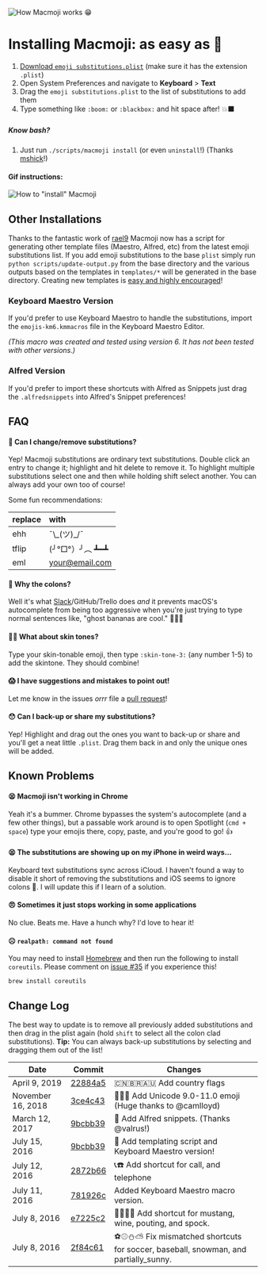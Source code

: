 ![How Macmoji works 😁](https://github.com/warpling/Macmoji/blob/master/gifs/what%20is%20it.gif?raw=true)

# Installing Macmoji: as easy as 🔢

1. [Download `emoji substitutions.plist`](https://raw.githubusercontent.com/warpling/Macmoji/master/emoji%20substitutions.plist) (make sure it has the extension `.plist`)
2. Open System Preferences and navigate to **Keyboard** > **Text**
3. Drag the `emoji substitutions.plist` to the list of substitutions to add them
4. Type something like `:boom:` or `:blackbox:` and hit space after! 💥⬛️

##### Know bash?
1. Just run `./scripts/macmoji install` (or even `uninstall`!)
(Thanks [mshick](https://github.com/mshick)!)

#### Gif instructions:
![How to "install" Macmoji](https://github.com/warpling/Macmoji/blob/master/gifs/how%20to%20install.gif?raw=true)

## Other Installations
Thanks to the fantastic work of [rael9](https://github.com/rael9) Macmoji now has a script for generating other template files (Maestro, Alfred, etc) from the latest emoji substitutions list. If you add emoji substitutions to the base `plist` simply run `python scripts/update-output.py` from the base directory and the various outputs based on the templates in `templates/*` will be generated in the base directory. Creating new templates is [easy and highly encouraged](https://github.com/warpling/Macmoji/pull/14#issuecomment-232850622)!

### Keyboard Maestro Version

If you'd prefer to use Keyboard Maestro to handle the substitutions, import the `emojis-km6.kmmacros` file in the Keyboard Maestro Editor.

*(This macro was created and tested using version 6. It has not been tested with other versions.)*

### Alfred Version

If you'd prefer to import these shortcuts with Alfred as Snippets just drag the `.alfredsnippets` into Alfred's Snippet preferences!  

## FAQ

#### 🤔 Can I change/remove substitutions?
Yep! Macmoji substitutions are ordinary text substitutions. Double click an entry to change it; highlight and hit delete to remove it. To highlight multiple substitutions select one and then while holding shift select another. You can always add your own too of course!

Some fun recommendations:

| replace  | with           |
| :------- | :------------- |
| ehh      | ¯\\\_(ツ)\_/¯   |
| tflip    | (╯°□°）╯︵ ┻━┻ |
| eml      | your@email.com |

#### 💩 Why the colons?
Well it's what [Slack](https://get.slack.help/hc/en-us/articles/202931348-Emoji-and-emoticons)/GitHub/Trello does *and* it prevents macOS's autocomplete from being too aggressive when you're just trying to type normal sentences like, "ghost bananas are cool." 👻🍌🆒

#### 🖐🏽 What about skin tones?
Type your skin-tonable emoji, then type `:skin-tone-3:` (any number 1-5) to add the skintone. They should combine!

#### 😱 I have suggestions and mistakes to point out!
Let me know in the issues *orrr* file a [pull request](https://yangsu.github.io/pull-request-tutorial/)!

#### 😯 Can I back-up or share my substitutions?
Yep! Highlight and drag out the ones you want to back-up or share and you'll get a neat little `.plist`. Drag them back in and only the unique ones will be added.


## Known Problems

#### 😫 Macmoji isn't working in Chrome
Yeah it's a bummer. Chrome bypasses the system's autocomplete (and a few other things), but a passable work around is to open Spotlight (`cmd + space`) type your emojis there, copy, paste, and you're good to go! 👍

#### 😫 The substitutions are showing up on my iPhone in weird ways…
Keyboard text substitutions sync across iCloud. I haven't found a way to disable it short of removing the substitutions and iOS seems to ignore colons 🤕. I will update this if I learn of a solution.

#### 😠 Sometimes it just stops working in some applications
No clue. Beats me. Have a hunch why? I'd love to hear it!

#### ☹️ `realpath: command not found`
You may need to install [Homebrew](https://brew.sh/) and then run the following to install `coreutils`. Please comment on [issue #35](https://github.com/warpling/Macmoji/issues/35) if you experience this!
```
brew install coreutils
```

## Change Log

The best way to update is to remove all previously added substitutions and then drag in the plist again (hold `shift` to select all the colon clad substitutions).
**Tip:** You can always back-up substitutions by selecting and dragging them out of the list!

|       Date       |       Commit       |       Changes       |
| ---------------- | ------------------ | ------------------- |
| April 9, 2019 | [22884a5](https://github.com/camlloyd/Macmoji/commit/22884a557326e3491b2d285ef49c4e1a44cd3a90) |  🇨🇳🇧🇷🇦🇺 Add country flags
| November 16, 2018 | [3ce4c43](https://github.com/warpling/Macmoji/commit/3ce4c437e563b9454100712cbfd80d08930ce3d5) | 🤯🧠🦅 Add Unicode 9.0-11.0 emoji (Huge thanks to @camlloyd) |
| March 12, 2017 | [9bcbb39](https://github.com/warpling/Macmoji/commit/4b6b55cad36cc14ad522418cad758bf6856d7cf9) | 🎩 Add Alfred snippets. (Thanks @valrus!) |
| July 15, 2016 | [9bcbb39](https://github.com/warpling/Macmoji/commit/9bcbb396a2a91d026b7df15392e7ae69cc0b36d0) | 🤖 Add templating script and Keyboard Maestro version! |
| July 12, 2016 | [2872b66](https://github.com/warpling/Macmoji/pull/11/commits/2872b66354779bc446c68b71c94d67bf43b0247c) | 📞☎️ Add shortcut for call, and telephone |
| July 11, 2016 | [781926c](https://github.com/warpling/Macmoji/commit/781926c97496937346a64c68ace755b32f3059fe) | Added Keyboard Maestro macro version. |
| July 8, 2016 | [e7225c2](https://github.com/warpling/Macmoji/commit/e7225c24157385f319f99910ecf5e737016c796b) | 🐴🍷🙎🖖 Add shortcut for mustang, wine, pouting, and spock. |
| July 8, 2016 | [2f84c61](https://github.com/warpling/Macmoji/commit/2f84c6169546a22246f42a4b56eaec7d8ef979d5) | ⚽⚾️⛄⛅ Fix mismatched shortcuts for soccer, baseball, snowman, and partially_sunny. |
